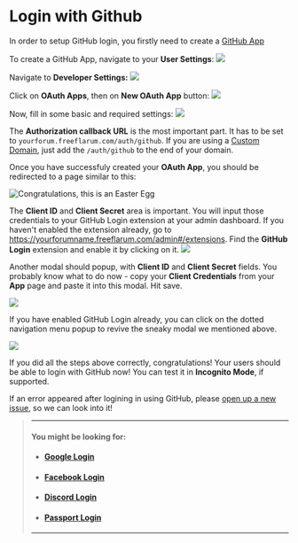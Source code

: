 # Login with Github

In order to setup GitHub login, you firstly need to create a [GitHub App](https://developer.github.com/apps/building-github-apps/creating-a-github-app/)

To create a GitHub App, navigate to your __User Settings__:
![](https://snag.gy/u6xanc.jpg)

Navigate to __Developer Settings:__
![](https://snag.gy/zbsdRL.jpg)

Click on __OAuth Apps__, then on __New OAuth App__ button:
![](https://snag.gy/szy9Vd.jpg)

Now, fill in some basic and required settings:
![](https://snag.gy/xP05qT.jpg)

The __Authorization callback URL__ is the most important part. It has to be set to `yourforum.freeflarum.com/auth/github`.
If you are using a [Custom Domain](/docs/how-to/custom-domain/), just add the `/auth/github` to the end of your domain.

Once you have successfuly created your __OAuth App__, you should be redirected to a page similar to this:

![Congratulations, this is an Easter Egg](https://snag.gy/eE7jSt.jpg)

The __Client ID__ and __Client Secret__ area is important. You will input those credentials to your GitHub Login extension at your admin dashboard.
If you haven't enabled the extension already, go to https://yourforumname.freeflarum.com/admin#/extensions. 
Find the __GitHub Login__ extension and enable it by clicking on it.
![](https://snag.gy/eOEtAa.jpg)

Another modal should popup, with __Client ID__ and __Client Secret__ fields. You probably know what to do now - copy your __Client Credentials__ from your __App__ page and paste it into this modal.
Hit save.

![](https://snag.gy/VZIxkf.jpg)

If you have enabled GitHub Login already, you can click on the dotted navigation menu popup to revive the sneaky modal we mentioned above.

![](https://snag.gy/YXJNoO.jpg)

If you did all the steps above correctly, congratulations! Your users should be able to login with GitHub now! You can test it in __Incognito Mode__, if supported.

If an error appeared after logining in using GitHub, please [open up a new issue](https://github.com/gwillem/freeflarum.com/issues/new), so we can look into it!

> ---
> #### __You might be looking for:__
> - #### **[Google Login](docs/How-to/Integrations/Google-Login/)**
> - #### **[Facebook Login](docs/How-to/Integrations/Facebook-Login/)**
> - #### **[Discord Login](/docs/how-to/integrations/discord-login/)**
> - #### **[Passport Login](/docs/how-to/integrations/laravel-passport/)**
>
> ---

